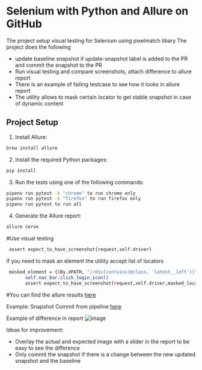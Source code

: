 # Selenium with Python and Allure on GitHub

The project setup visual testing for Selenium using pixelmatch libary
The project does the following 
- update baseline snapshot if update-snapshot label is added to the PR and commit the snapshot to the PR
- Run visual testing and compare screenshots, attach difference to allure report
- There is an example of failing testcase to see how it looks in allure report
- The utility allows to mask certain locator to get stable snapshot in case of dynamic content

## Project Setup

1. Install Allure:
```bash
brew install allure
```
2. Install the required Python packages:
```bash
pip install
```
3. Run the tests using one of the following commands:
```bash
pipenv run pytest -k "chrome" to run chrome only
pipenv run pytest -k "firefox" to run firefox only
pipenv run pytest to run all
```
4. Generate the Allure report:
```bash
allure serve
```

#Use visual testing
```bash
 assert expect_to_have_screenshot(request,self.driver)
 ```
 If you need to mask an element the utility accept list of locators
 ```bash
  masked_element = {(By.XPATH, "//div[contains(@class, 'latest__left')]"),(By.XPATH, "//div[contains(@class, 'latest__right')]")}
        self.nav_bar.click_login_icon()
        assert expect_to_have_screenshot(request,self.driver,masked_locators=masked_element)==True    
  ``` 


#You can find the allure results [here](https://alyaothman14.github.io/selenium-python/visual/)

Example:
Snapshot Commit from pipeline [here](https://github.com/alyaothman14/selenium-visual-testing/pull/1/commits/67642b526ccce1592cd717eda5b83e3a8cb2f1ee)

Example of difference in report
![image](https://user-images.githubusercontent.com/87079479/236699643-9885c5e7-134b-4ff7-a126-28a2310b6eb7.png)

Ideas for improvement:
- Overlay the actual and expected image with a slider in the report to be easy to see the difference
- Only commit the snapshot if there is a change between the new updated snapshot and the baseline

